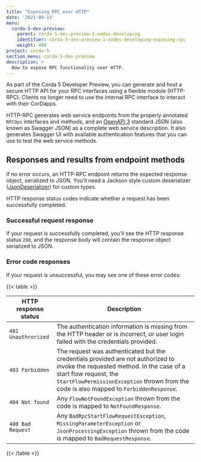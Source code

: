 ```yaml
---
title: "Exposing RPC over HTTP"
date: '2021-09-13'
menu:
  corda-5-dev-preview:
    parent: corda-5-dev-preview-1-nodes-developing
    identifier: corda-5-dev-preview-1-nodes-developing-exposing-rpc
    weight: 400
project: corda-5
section_menu: corda-5-dev-preview
description: >
  How to expose RPC functionality over HTTP.
---
```


As part of the Corda 5 Developer Preview, you can generate and host a secure HTTP API for your RPC interfaces using a
flexible module (HTTP-RPC). Clients no longer need to use the internal RPC interface to interact with their CorDapps.

HTTP-RPC generates web service endpoints from the properly annotated `RPCOps` interfaces and methods, and an
[OpenAPI 3](https://swagger.io/specification/)
standard JSON (also known as Swagger JSON) as a complete web service description. It also generates Swagger UI with
available authentication features that you can use to test the web service methods.

## Responses and results from endpoint methods

If no error occurs, an HTTP-RPC endpoint returns the expected response object, serialized to JSON. You'll need a Jackson style
custom deserializer ([JsonDeserializer](https://www.logicbig.com/tutorials/misc/jackson/json-serialize-deserialize.html))
for custom types.

HTTP response status codes indicate whether a request has been successfully completed.

### Successful request response

If your request is successfully completed, you'll see the HTTP response status `200`, and the response body will
contain the response object serialized to JSON.

### Error code responses

If your request is unsuccessful, you may see one of these error codes:

{{< table >}}

| HTTP response status          | Description                                                                  |
|-------------------------------|----------------------------------------------------------------------------|
| `401 Unauthrorized`           | The authentication information is missing from the HTTP header or is incorrect, or user login failed with the credentials provided. |
| `403 Forbidden`           | The request was authenticated but the credentials provided are not authorized to invoke the requested method. In the case of a start flow request, the `StartFlowPermissionException` thrown from the code is also mapped to `ForbiddenResponse`. |
| `404 Not found`           | Any `FlowNotFoundException` thrown from the code is mapped to `NotFoundResponse`. |
| `400 Bad Request`           | Any `BadRpcStartFlowRequestException`, `MissingParameterException` or `JsonProcessingException` thrown from the code is mapped to `BadRequestResponse`. |

{{< /table >}}

